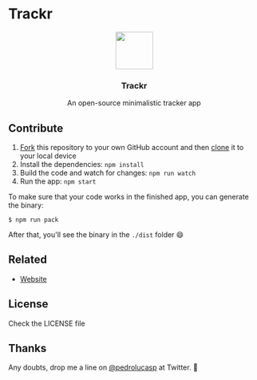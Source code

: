 # Trackr

<p align="center">
  <img src="https://github.com/pedrolucasp/trackr/raw/master/app/renderer/img/logo.png" height="75">
  <h3 align="center">Trackr</h3>
  <p align="center">An open-source minimalistic tracker app</p>
</p>

## Contribute

1. [Fork](https://help.github.com/articles/fork-a-repo/) this repository to your own GitHub account and then [clone](https://help.github.com/articles/cloning-a-repository/) it to your local device
2. Install the dependencies: `npm install`
3. Build the code and watch for changes: `npm run watch`
4. Run the app: `npm start`

To make sure that your code works in the finished app, you can generate the binary:

```
$ npm run pack
```

After that, you'll see the binary in the `./dist` folder :smile:

## Related
- [Website](http://porcellis.com)

## License
Check the LICENSE file

## Thanks
Any doubts, drop me a line on [@pedrolucasp](https://twitter.com/pedrolucasp) at Twitter. :rocket:

